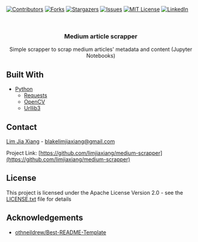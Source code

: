 [![Contributors][contributors-shield]][contributors-url]
[![Forks][forks-shield]][forks-url]
[![Stargazers][stars-shield]][stars-url]
[![Issues][issues-shield]][issues-url]
[![MIT License][license-shield]][license-url]
[![LinkedIn][linkedin-shield]][linkedin-url]


<!-- PROJECT LOGO -->
<br />
<p align="center">  
  <h3 align="center">Medium article scrapper</h3>

  <p align="center">
     Simple scrapper to scrap medium articles' metadata and content (Jupyter Notebooks)
  </p>
</p>


## Built With
* [Python](https://www.python.org)
  * [Requests](https://2.python-requests.org/en/master/)
  * [OpenCV](https://github.com/opencv/opencv)
  * [Urllib3](https://urllib3.readthedocs.io/en/latest/)
  
<!-- CONTACT -->
## Contact

[Lim Jia Xiang](https://linkedin.com/in/limjiaxiang) - blakelimjiaxiang@gmail.com

Project Link: [https://github.com/limjiaxiang/medium-scrapper](https://github.com/limjiaxiang/medium-scrapper)

## License

This project is licensed under the Apache License Version 2.0 - see the [LICENSE.txt](LICENSE.txt) file for details

<!-- ACKNOWLEDGEMENTS -->
## Acknowledgements
* [othneildrew/Best-README-Template](https://github.com/othneildrew/Best-README-Template/blob/master/README.md)


<!-- MARKDOWN LINKS & IMAGES -->
<!-- https://www.markdownguide.org/basic-syntax/#reference-style-links -->
[contributors-shield]: https://img.shields.io/github/contributors/limjiaxiang/medium-scrapper.svg?style=flat-square
[contributors-url]: https://github.com/limjiaxiang/medium-scrapper/graphs/contributors
[forks-shield]: https://img.shields.io/github/forks/limjiaxiang/medium-scrapper.svg?style=flat-square
[forks-url]: https://github.com/limjiaxiang/medium-scrapper/network/members
[stars-shield]: https://img.shields.io/github/stars/limjiaxiang/medium-scrapper.svg?style=flat-square
[stars-url]: https://github.com/limjiaxiang/medium-scrapper/stargazers
[issues-shield]: https://img.shields.io/github/issues/limjiaxiang/medium-scrapper.svg?style=flat-square
[issues-url]: https://github.com/limjiaxiang/medium-scrapper/issues
[license-shield]: https://img.shields.io/github/license/limjiaxiang/medium-scrapper.svg?style=flat-square
[license-url]: https://github.com/limjiaxiang/medium-scrapper/blob/master/LICENSE.txt
[linkedin-shield]: https://img.shields.io/badge/-LinkedIn-black.svg?style=flat-square&logo=linkedin&colorB=555
[linkedin-url]: https://linkedin.com/in/limjiaxiang
